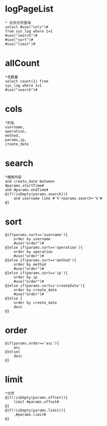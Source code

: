 logPageList
===
    * 日志分页查询
    select #use("cols")# 
    from sys_log where 1=1
    #use("search")#
    #use("sort")#
    #use("limit")#
allCount
===
    *总数量
    select count(1) from
    sys_log where 1=1 
    #use("search")#
cols
===
    *列名
    username,
    operation,
    method,
    params,ip,
    create_date

search
===
    *搜索内容
    and create_date between
    #params.startTime# 
    and #params.endTime#
    @if(!isEmpty(params.search)){
        and username like #'%'+params.search+'%'#
    @}
sort
===
    @if(params.sort=='username'){
        order by username
        #use("order")#
    @}else if(params.sort=='operation'){
        order by operation
        #use("order")#
    @}else if(params.sort=='method'){
        order by method
        #use("order")#
    @}else if(params.sort=='ip'){
        order by ip
        #use("order")#
    @}else if(params.sort=='createDate'){
        order by create_date
        #use("order")#
    @}else {
        order by create_date
        desc
    @}
order
===
    @if(params.order=='asc'){
        asc
    @}else{
        desc
    @} 

limit
===
    *分页
    @if(!isEmpty(params.offset)){
        limit #params.offset#   
    @}
    @if(!isEmpty(params.limit)){
        ,#params.limit#
    @}
